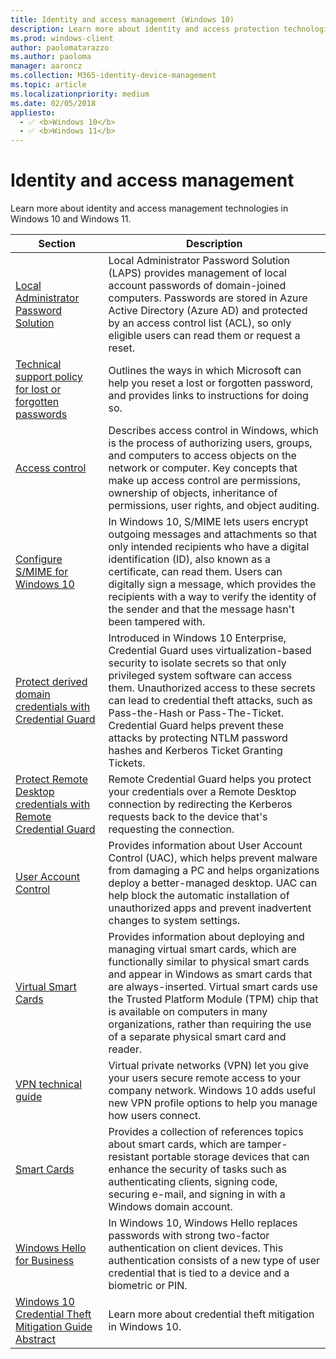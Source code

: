```yaml
---
title: Identity and access management (Windows 10)
description: Learn more about identity and access protection technologies in Windows.
ms.prod: windows-client
author: paolomatarazzo
ms.author: paoloma
manager: aaroncz
ms.collection: M365-identity-device-management
ms.topic: article
ms.localizationpriority: medium
ms.date: 02/05/2018
appliesto: 
  - ✅ <b>Windows 10</b>
  - ✅ <b>Windows 11</b>
---
```


# Identity and access management

Learn more about identity and access management technologies in Windows 10 and Windows 11.

| Section | Description |
|-|-|
| [Local Administrator Password Solution](/defender-for-identity/cas-isp-laps) | Local Administrator Password Solution (LAPS) provides management of local account passwords of domain-joined computers. Passwords are stored in Azure Active Directory (Azure AD) and protected by an access control list (ACL), so only eligible users can read them or request a reset. 
| [Technical support policy for lost or forgotten passwords](password-support-policy.md)| Outlines the ways in which Microsoft can help you reset a lost or forgotten password, and provides links to instructions for doing so. |
| [Access control](access-control/access-control.md) | Describes access control in Windows, which is the process of authorizing users, groups, and computers to access objects on the network or computer. Key concepts that make up access control are permissions, ownership of objects, inheritance of permissions, user rights, and object auditing. |
| [Configure S/MIME for Windows 10](configure-s-mime.md) | In Windows 10, S/MIME lets users encrypt outgoing messages and attachments so that only intended recipients who have a digital identification (ID), also known as a certificate, can read them. Users can digitally sign a message, which provides the recipients with a way to verify the identity of the sender and that the message hasn't been tampered with. |
| [Protect derived domain credentials with Credential Guard](credential-guard/credential-guard.md) | Introduced in Windows 10 Enterprise, Credential Guard uses virtualization-based security to isolate secrets so that only privileged system software can access them. Unauthorized access to these secrets can lead to credential theft attacks, such as Pass-the-Hash or Pass-The-Ticket. Credential Guard helps prevent these attacks by protecting NTLM password hashes and Kerberos Ticket Granting Tickets. |
| [Protect Remote Desktop credentials with Remote Credential Guard](remote-credential-guard.md) | Remote Credential Guard helps you protect your credentials over a Remote Desktop connection by redirecting the Kerberos requests back to the device that's requesting the connection. |
| [User Account Control](user-account-control/user-account-control-overview.md)| Provides information about User Account Control (UAC), which helps prevent malware from damaging a PC and helps organizations deploy a better-managed desktop. UAC can help block the automatic installation of unauthorized apps and prevent inadvertent changes to system settings.|
| [Virtual Smart Cards](virtual-smart-cards/virtual-smart-card-overview.md) | Provides information about deploying and managing virtual smart cards, which are functionally similar to physical smart cards and appear in Windows as smart cards that are always-inserted. Virtual smart cards use the Trusted Platform Module (TPM) chip that is available on computers in many organizations, rather than requiring the use of a separate physical smart card and reader. |
| [VPN technical guide](vpn/vpn-guide.md) | Virtual private networks (VPN) let you give your users secure remote access to your company network. Windows 10 adds useful new VPN profile options to help you manage how users connect. |
| [Smart Cards](smart-cards/smart-card-windows-smart-card-technical-reference.md) | Provides a collection of references topics about smart cards, which are tamper-resistant portable storage devices that can enhance the security of tasks such as authenticating clients, signing code, securing e-mail, and signing in with a Windows domain account. |
| [Windows Hello for Business](hello-for-business/index.yml) | In Windows 10, Windows Hello replaces passwords with strong two-factor authentication on client devices. This authentication consists of a new type of user credential that is tied to a device and a biometric or PIN. |
| [Windows 10 Credential Theft Mitigation Guide Abstract](windows-credential-theft-mitigation-guide-abstract.md) | Learn more about credential theft mitigation in Windows 10. |
